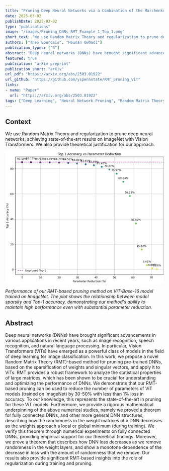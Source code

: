 ```yaml
---
title: "Pruning Deep Neural Networks via a Combination of the Marchenko-Pastur Distribution and Regularization"
date: 2025-03-02
publishDate: 2025-03-02
type: "publications"
image: "/images/Pruning_DNNs_RMT_Example_1_Top_1.png"
short_text: "We use Random Matrix Theory and regularization to prune deep neural networks, achieving state-of-the-art results on ImageNet with Vision Transformers. We also provide theoretical justification for our approach."
authors: ["Theo Bourdais", "Houman Owhadi"]
publication_types: ["3"]
abstract: "Deep neural networks (DNNs) have brought significant advancements in various applications in recent years, such as image recognition, speech recognition, and natural language processing. In particular, Vision Transformers (ViTs) have emerged as a powerful class of models in the field of deep learning for image classification. In this work, we propose a novel Random Matrix Theory (RMT)-based method for pruning pre-trained DNNs, based on the sparsification of weights and singular vectors, and apply it to ViTs. RMT provides a robust framework to analyze the statistical properties of large matrices, which has been shown to be crucial for understanding and optimizing the performance of DNNs. We demonstrate that our RMT-based pruning can be used to reduce the number of parameters of ViT models (trained on ImageNet) by 30-50% with less than 1% loss in accuracy. To our knowledge, this represents the state-of-the-art in pruning for these ViT models. Furthermore, we provide a rigorous mathematical underpinning of the above numerical studies, namely we proved a theorem for fully connected DNNs, and other more general DNN structures, describing how the randomness in the weight matrices of a DNN decreases as the weights approach a local or global minimum (during training). We verify this theorem through numerical experiments on fully connected DNNs, providing empirical support for our theoretical findings. Moreover, we prove a theorem that describes how DNN loss decreases as we remove randomness in the weight layers, and show a monotone dependence of the decrease in loss with the amount of randomness that we remove. Our results also provide significant RMT-based insights into the role of regularization during training and pruning."
featured: true
publication: "arXiv preprint"
publication_short: "arXiv"
url_pdf: "https://arxiv.org/abs/2503.01922"
url_github: "https://github.com/yspennstate/RMT_pruning_ViT"
links:
- name: "Paper"
  url: "https://arxiv.org/abs/2503.01922"
tags: ["Deep Learning", "Neural Network Pruning", "Random Matrix Theory", "Vision Transformers"]
---
```



## Context

We use Random Matrix Theory and regularization to prune deep neural networks, achieving state-of-the-art results on ImageNet with Vision Transformers. We also provide theoretical justification for our approach.

![Results of our RMT-based pruning approach on Vision Transformer (ViT) base-16 model trained on ImageNet](/images/Pruning_DNNs_RMT_Example_1_Top_1.png)

*Performance of our RMT-based pruning method on ViT-Base-16 model trained on ImageNet. The plot shows the relationship between model sparsity and Top-1 accuracy, demonstrating our method's ability to maintain high performance even with substantial parameter reduction.*

## Abstract

Deep neural networks (DNNs) have brought significant advancements in various applications in recent years, such as image recognition, speech recognition, and natural language processing. In particular, Vision Transformers (ViTs) have emerged as a powerful class of models in the field of deep learning for image classification. In this work, we propose a novel Random Matrix Theory (RMT)-based method for pruning pre-trained DNNs, based on the sparsification of weights and singular vectors, and apply it to ViTs. RMT provides a robust framework to analyze the statistical properties of large matrices, which has been shown to be crucial for understanding and optimizing the performance of DNNs. We demonstrate that our RMT-based pruning can be used to reduce the number of parameters of ViT models (trained on ImageNet) by 30-50% with less than 1% loss in accuracy. To our knowledge, this represents the state-of-the-art in pruning for these ViT models. Furthermore, we provide a rigorous mathematical underpinning of the above numerical studies, namely we proved a theorem for fully connected DNNs, and other more general DNN structures, describing how the randomness in the weight matrices of a DNN decreases as the weights approach a local or global minimum (during training). We verify this theorem through numerical experiments on fully connected DNNs, providing empirical support for our theoretical findings. Moreover, we prove a theorem that describes how DNN loss decreases as we remove randomness in the weight layers, and show a monotone dependence of the decrease in loss with the amount of randomness that we remove. Our results also provide significant RMT-based insights into the role of regularization during training and pruning.
